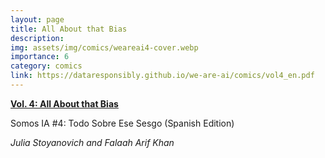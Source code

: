 ```yaml
---
layout: page
title: All About that Bias
description: 
img: assets/img/comics/weareai4-cover.webp
importance: 6
category: comics
link: https://dataresponsibly.github.io/we-are-ai/comics/vol4_en.pdf
---
```


[**Vol. 4: All About that Bias**](https://dataresponsibly.github.io/we-are-ai/comics/vol4_en.pdf)  

Somos IA #4: Todo Sobre Ese Sesgo (Spanish Edition)  

*Julia Stoyanovich and Falaah Arif Khan*  